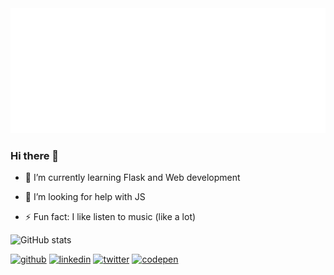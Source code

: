 <div>
    <img src="trial.svg" width="1000" height="200" alt="css-in-readme">
</div>
<!-- https://stackoverflow.com/questions/51956361/custom-css-file-for-readme-md-in-a-github-repo -->


<!-- **Pranav1642/Pranav1642** is a ✨ _special_ ✨ repository because its `README.md` (this file) appears on your GitHub profile. -->

<!-- Here are some ideas to get you started: -->
### Hi there 👋

<!-- - 🔭 I’m currently working on ... -->
- 🌱 I’m currently learning Flask and Web development
<!-- - 👯 I’m looking to collaborate on ... -->
- 🤔 I’m looking for help with JS
<!-- - 💬 Ask me about ... -->
<!-- - 📫 How to reach me: ... -->
<!-- - 😄 Pronouns: ... -->
- ⚡ Fun fact: I like listen to music (like a lot)

![GitHub stats](https://github-readme-stats.vercel.app/api?username=PranavDani&show_icons=true)  


[<img src='https://cdn.jsdelivr.net/npm/simple-icons@3.0.1/icons/github.svg' alt='github' height='40'>](https://github.com/Pranav1642)  [<img src='https://cdn.jsdelivr.net/npm/simple-icons@3.0.1/icons/linkedin.svg' alt='linkedin' height='40'>](https://www.linkedin.com/in/pranav-dani-a57025191/)  [<img src='https://cdn.jsdelivr.net/npm/simple-icons@3.0.1/icons/twitter.svg' alt='twitter' height='40'>](https://twitter.com/PranavDani3)  [<img src='https://cdn.jsdelivr.net/npm/simple-icons@3.0.1/icons/codepen.svg' alt='codepen' height='40'>](https://codepen.io/pranav1642)  
